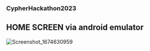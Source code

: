 ### CypherHackathon2023

## HOME SCREEN via android emulator
![Screenshot_1674630959](https://user-images.githubusercontent.com/76392469/214504901-9d444876-b011-4a30-b059-2aa249dc12cd.png)

